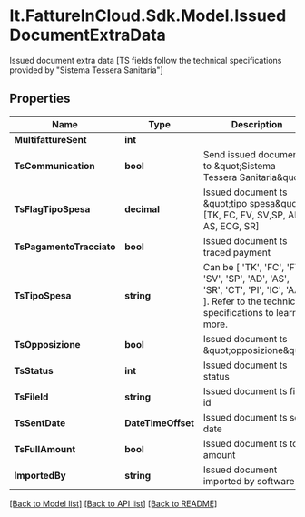 # It.FattureInCloud.Sdk.Model.IssuedDocumentExtraData
Issued document extra data [TS fields follow the technical specifications provided by \"Sistema Tessera Sanitaria\"]

## Properties

Name | Type | Description | Notes
------------ | ------------- | ------------- | -------------
**MultifattureSent** | **int** |  | [optional] 
**TsCommunication** | **bool** | Send issued document to \&quot;Sistema Tessera Sanitaria\&quot; | [optional] 
**TsFlagTipoSpesa** | **decimal** | Issued document ts \&quot;tipo spesa\&quot; [TK, FC, FV, SV,SP, AD, AS, ECG, SR] | [optional] 
**TsPagamentoTracciato** | **bool** | Issued document ts traced payment | [optional] 
**TsTipoSpesa** | **string** | Can be [ &#39;TK&#39;, &#39;FC&#39;, &#39;FV&#39;, &#39;SV&#39;, &#39;SP&#39;, &#39;AD&#39;, &#39;AS&#39;, &#39;SR&#39;, &#39;CT&#39;, &#39;PI&#39;, &#39;IC&#39;, &#39;AA&#39; ]. Refer to the technical specifications to learn more. | [optional] 
**TsOpposizione** | **bool** | Issued document ts \&quot;opposizione\&quot; | [optional] 
**TsStatus** | **int** | Issued document ts status | [optional] 
**TsFileId** | **string** | Issued document ts file id | [optional] 
**TsSentDate** | **DateTimeOffset** | Issued document ts sent date | [optional] 
**TsFullAmount** | **bool** | Issued document ts total amount | [optional] 
**ImportedBy** | **string** | Issued document imported by software | [optional] 

[[Back to Model list]](../../README.md#documentation-for-models) [[Back to API list]](../../README.md#documentation-for-api-endpoints) [[Back to README]](../../README.md)

